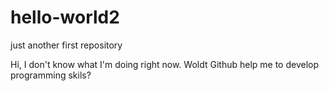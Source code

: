 # hello-world2
just another first repository

Hi, I don't know what I'm doing right now. 
Woldt Github help me to develop programming skils?
